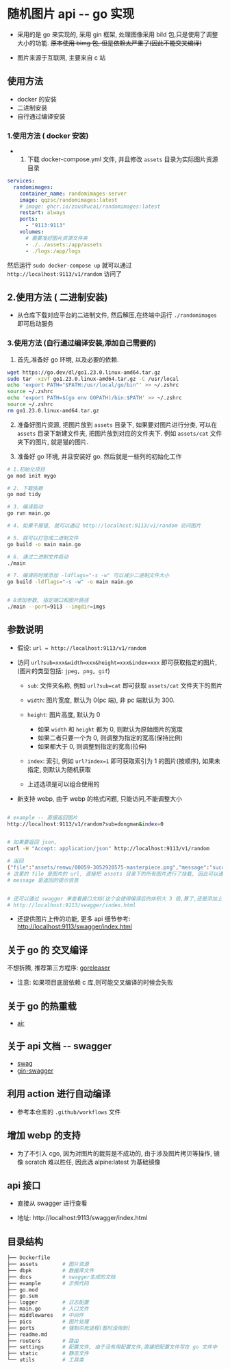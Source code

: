﻿# 随机图片 api -- go 实现

- 采用的是 go 来实现的, 采用 gin 框架, 处理图像采用 bild 包,只是使用了调整大小的功能. ~~原本使用 bimg 包, 但是依赖太严重了(因此不能交叉编译)~~

- 图片来源于互联网, 主要来自 c 站

## 使用方法

- docker 的安装
- 二进制安装
- 自行通过编译安装

### 1.使用方法 ( docker 安装)

- 1. 下载 docker-compose.yml 文件, 并且修改 `assets` 目录为实际图片资源目录

```yaml
services:
  randomimages:
    container_name: randomimages-server
    image: qqzsc/randomimages:latest
    # image: ghcr.io/zoushucai/randomimages:latest
    restart: always
    ports:
      - "9113:9113"
    volumes:
      # 需要准好图片资源文件夹
      - ./../assets:/app/assets
      - ./logs:/app/logs
```

然后运行 `sudo docker-compose up` 就可以通过 `http://localhost:9113/v1/random` 访问了

## 2.使用方法 ( 二进制安装)

- 从仓库下载对应平台的二进制文件, 然后解压,在终端中运行 `./randomimages` 即可启动服务

### 3.使用方法 (自行通过编译安装,添加自己需要的)

1. 首先,准备好 go 环境, 以及必要的依赖.

```bash
wget https://go.dev/dl/go1.23.0.linux-amd64.tar.gz
sudo tar -xzvf go1.23.0.linux-amd64.tar.gz -C /usr/local
echo 'export PATH="$PATH:/usr/local/go/bin"' >> ~/.zshrc
source ~/.zshrc
echo 'export PATH=$(go env GOPATH)/bin:$PATH' >> ~/.zshrc
source ~/.zshrc
rm go1.23.0.linux-amd64.tar.gz

```

2. 准备好图片资源, 把图片放到 `assets` 目录下, 如果要对图片进行分类, 可以在 `assets` 目录下新建文件夹, 把图片放到对应的文件夹下. 例如 `assets/cat` 文件夹下的图片, 就是猫的图片.

3. 准备好 go 环境, 并且安装好 go. 然后就是一些列的初始化工作

```bash
# 1.初始化项目
go mod init mygo

# 2. 下载依赖
go mod tidy

# 3. 编译启动
go run main.go

# 4. 如果不报错, 就可以通过 http://localhost:9113/v1/random 访问图片

# 5. 就可以打包成二进制文件
go build -o main main.go

# 6. 通过二进制文件启动
./main

# 7. 编译的时候添加 -ldflags="-s -w" 可以减少二进制文件大小
go build -ldflags="-s -w" -o main main.go


# 8添加参数, 指定端口和图片路径
./main --port=9113 --imgdir=imgs

```

## 参数说明

- 假设: `url = http://localhost:9113/v1/random`

- 访问 `url?sub=xxx&width=xxx&height=xxx&index=xxx` 即可获取指定的图片,(图片的类型包括: `jpeg, png, gif`)

  - `sub`: 文件夹名称, 例如 `url?sub=cat` 即可获取 `assets/cat` 文件夹下的图片
  - `width`: 图片宽度, 默认为 0(pc 端), 非 pc 端默认为 300.
  - `height`: 图片高度, 默认为 0

    - 如果 `width` 和 `height` 都为 0, 则默认为原始图片的宽度
    - 如果二者只要一个为 0, 则调整为指定的宽高(保持比例)
    - 如果都大于 0, 则调整到指定的宽高(拉伸)

  - `index`: 索引, 例如 `url?index=1` 即可获取索引为 1 的图片(按顺序), 如果未指定, 则默认为随机获取

  - 上述选项是可以组合使用的

- 新支持 webp, 由于 webp 的格式问题, 只能访问,不能调整大小

```bash

# example -- 直接返回图片
http://localhost:9113/v1/random?sub=dongman&index=0


# 如果要返回 json,
curl -H "Accept: application/json" http://localhost:9113/v1/random

# 返回
{"file":"assets/renwu/00059-3052920575-masterpiece.png","message":"success"}
# 这里的 file 是图片的 url, 直接把 assets 目录下的所有图片进行了挂载, 因此可以通过这个地址直接访问图片
# message 是返回的提示信息


# 还可以通过 swagger 来查看接口文档(这个会使得编译后的体积大 3 倍,算了,还是添加上, 方便了解 api)
# http://localhost:9113/swagger/index.html

```

- 还提供图片上传的功能, 更多 api 细节参考: [http://localhost:9113/swagger/index.html](http://localhost:9113/swagger/index.html)

## 关于 go 的 交叉编译

不想折腾, 推荐第三方程序: [goreleaser](https://github.com/goreleaser/goreleaser)

- 注意: 如果项目底层依赖 c 库,则可能交叉编译的时候会失败

## 关于 go 的热重载

- [air](https://github.com/air-verse/air)

## 关于 api 文档 -- swagger

- [swag](https://github.com/swaggo/swag)
- [gin-swagger](https://github.com/swaggo/gin-swagger)

## 利用 action 进行自动编译

- 参考本仓库的 `.github/workflows` 文件

## 增加 webp 的支持

- 为了不引入 cgo, 因为对图片的裁剪是不成功的, 由于涉及图片拷贝等操作, 镜像 scratch 难以胜任, 因此选 alpine:latest 为基础镜像

## api 接口

- 直接从 swagger 进行查看

- 地址: http://localhost:9113/swagger/index.html

## 目录结构

```bash
├── Dockerfile
├── assets        # 图片资源
├── dbpk          # 数据库文件
├── docs          # swagger生成的文档
├── example       # 示例代码
├── go.mod
├── go.sum
├── logger        # 日志配置
├── main.go       # 入口文件
├── middlewares   # 中间件
├── pics          # 图片处理
├── ports         # 强制杀死进程(暂时没用到)
├── readme.md
├── routers       # 路由
├── settings      # 配置文件, 由于没有用配置文件,直接把配置文件写在 go 文件中
├── static        # 静态文件
└── utils         # 工具类
```
